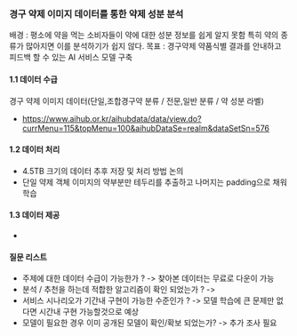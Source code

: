 ### 경구 약제 이미지 데이터를 통한 약제 성분 분석 
배경 : 평소에 약을 먹는 소비자들이 약에 대한 성분 정보를 쉽게 알지 못함 특히 약의 종류가 많아지면 이를 분석하기가 쉽지 않다.
목표 : 경구약제 약품식별 결과를 안내하고 피드백 할 수 있는 AI 서비스 모델 구축 
 
#### 1.1 데이터 수급 
경구 약제 이미지 데이터(단일,조합경구약 분류 / 전문,일반 분류 / 약 성분 라벨)
- https://www.aihub.or.kr/aihubdata/data/view.do?currMenu=115&topMenu=100&aihubDataSe=realm&dataSetSn=576

#### 1.2 데이터 처리
- 4.5TB 크기의 데이터 추후 저장 및 처리 방법 논의
- 단일 약제 객체 이미지의 약부분만 테두리를 추출하고 나머지는 padding으로 채워 학습
#### 1.3 데이터 제공
- 

#### 질문 리스트
- 주제에 대한 데이터 수급이 가능한가 ? 
-> 찾아본 데이터는 무료로 다운이 가능
- 분석 / 추천을 하는데 적합한 알고리즘이 확인 되었는가 ?
-> 
- 서비스 시나리오가 기간내 구현이 가능한 수준인가 ?
-> 모델 학습에 큰 문제만 없다면 시간내 구현 가능할것으로 예상 
- 모델이 필요한 경우 이미 공개된 모델이 확인/확보 되었는가? 
-> 추가 조사 필요